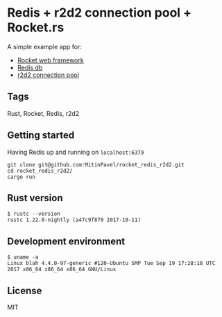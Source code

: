 # Redis + r2d2 connection pool + Rocket.rs

A simple example app for:
* [Rocket web framework](https://rocket.rs/)
* [Redis db](https://redis.io/)
* [r2d2 connection pool](https://github.com/sfackler/r2d2)

## Tags

Rust, Rocket, Redis, r2d2
 
## Getting started

Having Redis up and running on `localhost:6379`
```
git clone git@github.com:MitinPavel/rocket_redis_r2d2.git
cd rocket_redis_r2d2/
cargo run
```

## Rust version

```
$ rustc --version
rustc 1.22.0-nightly (a47c9f870 2017-10-11)
```

## Development environment

```
$ uname -a
Linux blah 4.4.0-97-generic #120-Ubuntu SMP Tue Sep 19 17:28:18 UTC 2017 x86_64 x86_64 x86_64 GNU/Linux

```

## License

MIT

